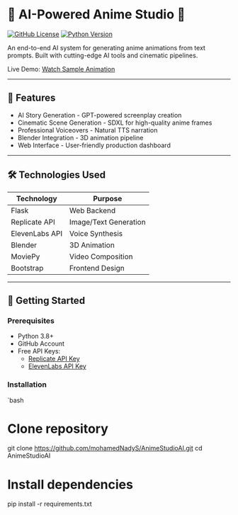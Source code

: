 # 🎥 AI-Powered Anime Studio 🚀

[![GitHub License](https://img.shields.io/github/license/yourusername/AnimeStudioAI)](https://github.com/yourusername/AnimeStudioAI/blob/main/LICENSE)
[![Python Version](https://img.shields.io/badge/python-3.8%2B-blue)](https://python.org)

An end-to-end AI system for generating anime animations from text prompts. Built with cutting-edge AI tools and cinematic pipelines.

Live Demo: [Watch Sample Animation](https://youtu.be/QbZ23GTOHBA)

---

## 🌟 Features

- AI Story Generation - GPT-powered screenplay creation
- Cinematic Scene Generation - SDXL for high-quality anime frames
- Professional Voiceovers - Natural TTS narration
- Blender Integration - 3D animation pipeline
- Web Interface - User-friendly production dashboard

---

## 🛠️ Technologies Used

| Technology              | Purpose                          |
|-------------------------|----------------------------------|
| Flask                   | Web Backend                      |
| Replicate API           | Image/Text Generation            |
| ElevenLabs API          | Voice Synthesis                  |
| Blender                 | 3D Animation                     |
| MoviePy                 | Video Composition                |
| Bootstrap               | Frontend Design                  |

---

## 🚀 Getting Started

### Prerequisites
- Python 3.8+
- GitHub Account
- Free API Keys:
  - [Replicate API Key](https://replicate.com)
  - [ElevenLabs API Key](https://elevenlabs.io)

### Installation
`bash
# Clone repository
git clone https://github.com/mohamedNadyS/AnimeStudioAI.git
cd AnimeStudioAI

# Install dependencies
pip install -r requirements.txt
